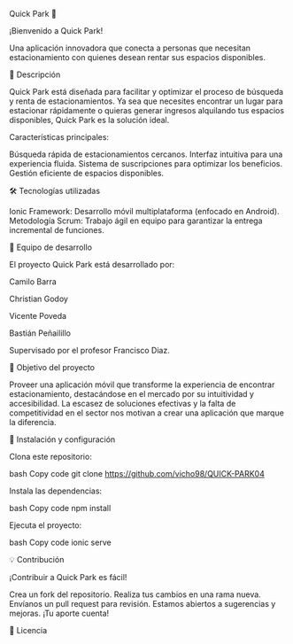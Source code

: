 Quick Park 🚗

¡Bienvenido a Quick Park!

Una aplicación innovadora que conecta a personas que necesitan estacionamiento con quienes desean rentar sus espacios disponibles.

🌟 Descripción

Quick Park está diseñada para facilitar y optimizar el proceso de búsqueda y renta de estacionamientos.
Ya sea que necesites encontrar un lugar para estacionar rápidamente o quieras generar ingresos alquilando tus espacios disponibles, Quick Park es la solución ideal.

Características principales:

Búsqueda rápida de estacionamientos cercanos.
Interfaz intuitiva para una experiencia fluida.
Sistema de suscripciones para optimizar los beneficios.
Gestión eficiente de espacios disponibles.

🛠️ Tecnologías utilizadas

Ionic Framework: Desarrollo móvil multiplataforma (enfocado en Android).
Metodología Scrum: Trabajo ágil en equipo para garantizar la entrega incremental de funciones.

🤝 Equipo de desarrollo

El proyecto Quick Park está desarrollado por:

Camilo Barra

Christian Godoy

Vicente Poveda

Bastián Peñailillo

Supervisado por el profesor Francisco Diaz.

📌 Objetivo del proyecto

Proveer una aplicación móvil que transforme la experiencia de encontrar estacionamiento, destacándose en el mercado por su intuitividad y accesibilidad.
La escasez de soluciones efectivas y la falta de competitividad en el sector nos motivan a crear una aplicación que marque la diferencia.

🚀 Instalación y configuración

Clona este repositorio:

bash
Copy code
git clone https://github.com/vicho98/QUICK-PARK04

Instala las dependencias:

bash
Copy code
npm install

Ejecuta el proyecto:

bash
Copy code
ionic serve

💡 Contribución

¡Contribuir a Quick Park es fácil!

Crea un fork del repositorio.
Realiza tus cambios en una rama nueva.
Envíanos un pull request para revisión.
Estamos abiertos a sugerencias y mejoras. ¡Tu aporte cuenta!


📄 Licencia
